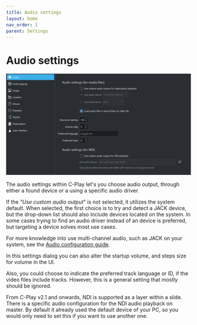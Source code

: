 ```yaml
---
title: Audio settings
layout: home
nav_order: 1
parent: Settings
---
```


# Audio settings

![Audio settings](../../assets/ui/settings/audio.png) 

The audio settings within C-Play let's you choose audio output, through either a found device or a using a specific audio driver.

If the *"Use custom audio output*" is not selected, it utilizes the system default. When selected, the first choice is to try and detect a JACK device, but the drop-down list should also include devices located on the system. In some cases trying to find an audio driver instead of an device is preferred, but targeting a device solves most use cases.

For more knowledge into use multi-channel audio, such as JACK on your system, see the
[Audio configuration guide](../setup/audio).

In this settings dialog you can also alter the startup volume, and steps size for volume in the UI.

Also, you could choose to indicate the preferred track language or ID, if the video files include tracks. However, this is a general setting that mostly should be ignored.

From C-Play v2.1 and onwards, NDI is supported as a layer within a slide. There is a specific audio configuration for the NDI audio playback on master. By default it already used the default device of your PC, so you would only need to set this if you want to use another one.

